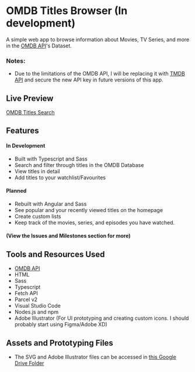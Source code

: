 # OMDB Titles Browser (In development)

A simple web app to browse information about Movies, TV Series, and more in the [OMDB API](https://www.omdbapi.com/ "OMDB API's Website")'s Dataset.

### Notes:
- Due to the limitations of the OMDB API, I will be replacing it with [TMDB API](https://developer.themoviedb.org/docs/getting-started 'TMDB API Section') and secure the new API key in future versions of this app.

## Live Preview

[OMDB Titles Search](https://omdb-titles-browser.vercel.app/ 'OMDB Titles Search: Live Preview')

## Features

#### In Development

- Built with Typescript and Sass
- Search and filter through titles in the OMDB Database
- View titles in detail
- Add titles to your watchlist/Favourites

#### Planned

- Rebuilt with Angular and Sass
- See popular and your recently viewed titles on the homepage
- Create custom lists
- Keep track of the movies, series, and episodes you have watched.

#### (View the Issues and Milestones section for more)

## Tools and Resources Used

- [OMDB API](https://www.omdbapi.com/ "OMDB API's Website")
- HTML
- Sass
- Typescript
- Fetch API
- Parcel v2
- Visual Studio Code
- Nodes.js and npm
- Adobe Illustrator (For UI prototyping and creating custom icons. I should probably start using Figma/Adobe XD)

## Assets and Prototyping Files
- The SVG and  Adobe Illustrator files can be accessed in [this Google Drive Folder](https://drive.google.com/drive/folders/1-Fbwd9o2TkgyCTO9tmkua9vQNFdGJ375?usp=sharing)
